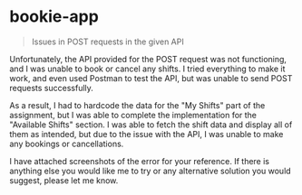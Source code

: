 # bookie-app

> Issues in POST requests in the given API


Unfortunately, the API provided for the POST request was not functioning, and I was unable to book or cancel any shifts. I tried everything to make it work, and even used Postman to test the API, but was unable to send POST requests successfully.

As a result, I had to hardcode the data for the "My Shifts" part of the assignment, but I was able to complete the implementation for the "Available Shifts" section. I was able to fetch the shift data and display all of them as intended, but due to the issue with the API, I was unable to make any bookings or cancellations.

I have attached screenshots of the error for your reference. If there is anything else you would like me to try or any alternative solution you would suggest, please let me know.

